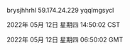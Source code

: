 brysjhhrhl 59.174.24.229 yqqlmgsycl

2022年 05月 12日 星期四 14:50:02 CST

2022年 05月 12日 星期四 06:50:02 GMT
